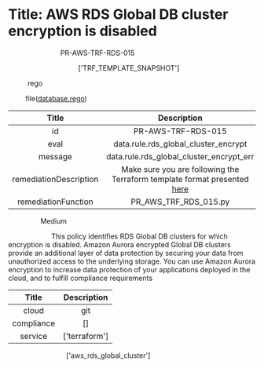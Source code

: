 



# Title: AWS RDS Global DB cluster encryption is disabled


***<font color="white">Master Test Id:</font>*** PR-AWS-TRF-RDS-015

***<font color="white">Master Snapshot Id:</font>*** ['TRF_TEMPLATE_SNAPSHOT']

***<font color="white">type:</font>*** rego

***<font color="white">rule:</font>*** file([database.rego])  
  
  
  
  

|Title|Description|
| :---: | :---: |
|id|PR-AWS-TRF-RDS-015|
|eval|data.rule.rds_global_cluster_encrypt|
|message|data.rule.rds_global_cluster_encrypt_err|
|remediationDescription|Make sure you are following the Terraform template format presented <a href='https://registry.terraform.io/providers/hashicorp/aws/latest/docs/resources/rds_global_cluster' target='_blank'>here</a>|
|remediationFunction|PR_AWS_TRF_RDS_015.py|


***<font color="white">Severity:</font>*** Medium

***<font color="white">Description:</font>*** This policy identifies RDS Global DB clusters for which encryption is disabled. Amazon Aurora encrypted Global DB clusters provide an additional layer of data protection by securing your data from unauthorized access to the underlying storage. You can use Amazon Aurora encryption to increase data protection of your applications deployed in the cloud, and to fulfill compliance requirements  
  
  

|Title|Description|
| :---: | :---: |
|cloud|git|
|compliance|[]|
|service|['terraform']|


***<font color="white">Resource Types:</font>*** ['aws_rds_global_cluster']


[database.rego]: https://github.com/prancer-io/prancer-compliance-test/tree/master/aws/terraform/database.rego
